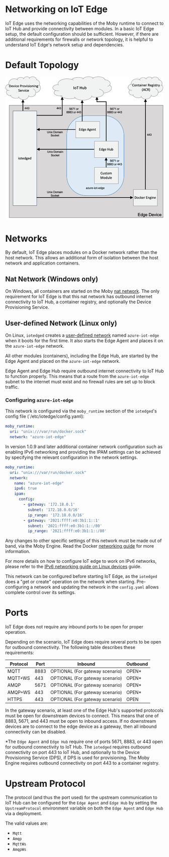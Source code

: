 # Networking on IoT Edge

IoT Edge uses the networking capabilities of the Moby runtime to connect to IoT Hub and provide connectivity between modules.
In a basic IoT Edge setup, the default configuration should be sufficient.
However, if there are additional requirements for firewalls or network topology, it is helpful to understand IoT Edge's network setup and dependencies.

# Default Topology

![IoT Edge network][network]

# Networks

By default, IoT Edge places modules on a Docker network rather than the host network.
This allows an additional form of isolation between the host network and application containers.

## Nat Network (Windows only)

On Windows, all containers are started on the Moby [nat network][3].
The only requirement for IoT Edge is that this nat network has outbound internet connectivity to IoT Hub, a container registry, and optionally the Device Provisioning Service.

## User-defined Network (Linux only)

On Linux, `iotedged` creates a [user-defined network][2] named `azure-iot-edge` when it boots for the first time.
It also starts the Edge Agent and places it on the `azure-iot-edge` network.

All other modules (containers), including the Edge Hub, are started by the Edge Agent and placed on the `azure-iot-edge` network.

Edge Agent and Edge Hub require outbound internet connectivity to IoT Hub to function properly.
This means that a route from the `azure-iot-edge` subnet to the internet must exist and no firewall rules are set up to block traffic.

### Configuring `azure-iot-edge`

This network is configured via the `moby_runtime` section of the `iotedged`'s config file (`/etc/iotedge/config.yaml):

```yaml
moby_runtime:
  uri: "unix:///var/run/docker.sock"
  network: "azure-iot-edge"
```

In version 1.0.9 and later additional container network configuration such as enabling IPv6 networking and providing the IPAM settings can be achieved by specifying the relevant configuration in the network settings.

```yaml
moby_runtime:
  uri: "unix:///var/run/docker.sock"
  network:
    name: "azure-iot-edge"
    ipv6: true
    ipam:
      config:
        - gateway: '172.18.0.1'
          subnet: '172.18.0.0/16'
          ip_range: '172.18.0.0/16'
        - gateway: '2021:ffff:e0:3b1:1::1'
          subnet: '2021:ffff:e0:3b1:1::/80'
          ip_range: '2021:ffff:e0:3b1:1::/80'
```

Any changes to other specific settings of this network must be made out of band, via the Moby Engine.
Read the Docker [networking guide][4] for more information.

For more details on how to configure IoT edge to work on IPv6 networks, please refer to the [IPv6 networking guide on Linux devices](./IPv6Configuration.md) guide.

This network can be configured before starting IoT Edge, as the `iotedged` does a "get or create" operation on the network when starting.
Pre-configuring a network and updating the network in the `config.yaml` allows complete control over its settings.

# Ports

IoT Edge does not require any inbound ports to be open for proper operation.

Depending on the scenario, IoT Edge does require several ports to be open for outbound connectivity.
The following table describes these requirements:

|Protocol | Port | Inbound                         | Outbound  |
|---------|------|---------------------------------|-----------|
| MQTT    | 8883 | OPTIONAL (For gateway scenario) | OPEN*     | 
| MQTT+WS | 443  | OPTIONAL (For gateway scenario) | OPEN*     |
| AMQP    | 5671 | OPTIONAL (For gateway scenario) | OPEN*     | 
| AMQP+WS | 443  | OPTIONAL (For gateway scenario) | OPEN*     |
| HTTPS   | 443  | OPTIONAL (For gateway scenario) | OPEN      |

In the gateway scenario, at least one of the Edge Hub's supported protocols must be open for downstream devices to connect.
This means that one of 8883, 5671, and 443 must be open to inbound access.
If no downstream devices are to connect to the edge device as a gateway, then all inbound connectivity can be disabled.

*The `Edge Agent` and `Edge Hub` require one of ports 5671, 8883, or 443 open for outbound connectivity to IoT Hub.
The `iotedged` requires outbound connectivity on port 443 to IoT Hub, and optionally to the Device Provisioning Service (DPS), if DPS is used for provisioning.
The Moby Engine requires outbound connectivity on port 443 to a container registry.

# Upstream Protocol

The protocol (and thus the port used) for the upstream communication to IoT Hub can be configured for the `Edge Agent` and `Edge Hub` by setting the `UpstreamProtocol` environment variable on both the `Edge Agent` and `Edge Hub` via a deployment.

The valid values are:
* `Mqtt`
* `Amqp`
* `MqttWs`
* `AmqpWs`


[1]: https://docs.docker.com/network/bridge/#use-the-default-bridge-network
[2]: https://docs.docker.com/network/bridge/
[3]: https://docs.microsoft.com/en-us/virtualization/windowscontainers/container-networking/network-drivers-topologies
[4]: https://docs.docker.com/network/

[network]: images/iotedge-network.png
